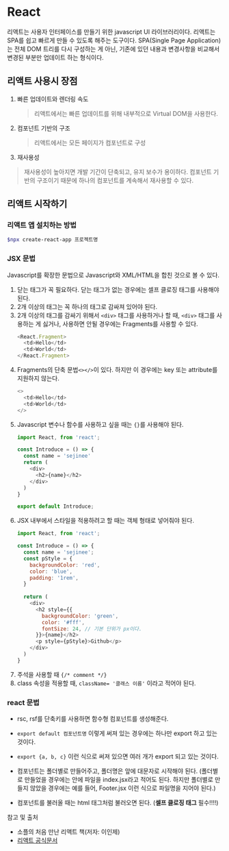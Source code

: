 # React
리액트는 사용자 인터페이스를 만들기 위한 javascript UI 라이브러리이다.
리액트는 SPA를 쉽고 빠르게 만들 수 있도록 해주는 도구이다. SPA(Single Page Application)는 전체 DOM 트리를 다시 구성하는 게 아닌, 기존에 있던 내용과 변경사항을 비교해서 변경된 부분만 업데이트 하는 형식이다.

## 리액트 사용시 장점
1. 빠른 업데이트와 렌더링 속도
   > 리액트에서는 빠른 업데이트를 위해 내부적으로 Virtual DOM을 사용한다.
2. 컴포넌트 기반의 구조
   > 리액트에서는 모든 페이지가 컴포넌트로 구성
3. 재사용성
  > 재사용성이 높아지면 개발 기간이 단축되고, 유지 보수가 용이하다. 컴포넌트 기반의 구조이기 때문에 하나의 컴포넌트를 계속해서 재사용할 수 있다.

## 리액트 시작하기

### 리액트 앱 설치하는 방법
```bash
$npx create-react-app 프로젝트명
```

### JSX 문법
Javascript를 확장한 문법으로 Javascript와 XML/HTML을 합친 것으로 볼 수 있다.
1. 닫는 태그가 꼭 필요하다. 닫는 태그가 없는 경우에는 셀프 클로징 태그를 사용해야 된다.
2. 2개 이상의 태그는 꼭 하나의 태그로 감싸져 있어야 된다.
3. 2개 이상의 태그를 감싸기 위해서 `<div>` 태그를 사용하거나 할 때, `<div>` 태그를 사용하는 게 싫거나, 사용하면 안될 경우에는 Fragments를 사용할 수 있다.
    ```javascript
    <React.Fragment>
      <td>Hello</td>
      <td>World</td>
    </React.Fragment>

4. Fragments의 단축 문법`<></>`이 있다. 하지만 이 경우에는 key 또는 attribute를 지원하지 않는다.
    ```javascript
    <>
      <td>Hello</td>
      <td>World</td>
    </>

5. Javascript 변수나 함수를 사용하고 싶을 때는 `{}`를 사용해야 된다.
    ```javascript
    import React, from 'react';

    const Introduce = () => {
      const name = 'sejinee'
      return (
        <div>
          <h2>{name}</h2>
        </div>
      )
    }

    export default Introduce;

6. JSX 내부에서 스타일을 적용하려고 할 때는 객체 형태로 넣어줘야 된다.
    ```javascript
    import React, from 'react';

    const Introduce = () => {
      const name = 'sejinee';
      const pStyle = {
        backgroundColor: 'red',
        color: 'blue',
        padding: '1rem',
      }
      
      return (
        <div>
          <h2 style={{
            backgroundColor: 'green',
            color: '#fff',
            fontSize: 24, // 기본 단위가 px이다.
          }}>{name}</h2>
          <p style={pStyle}>Github</p>
        </div>
      )
    }

7. 주석을 사용할 때 `{/* comment */}`
8. class 속성을 적용할 때, `className= '클래스 이름'` 이라고 적어야 된다.

### react 문법
- rsc, rsf를 단축키를 사용하면 함수형 컴포넌트를 생성해준다.
- `export default 컴포넌트명` 이렇게 써져 있는 경우에는 하나만 export 하고 있는 것이다.
- `export {a, b, c}` 이런 식으로 써져 있으면 여러 개가 export 되고 있는 것이다.

- 컴포넌트는 폴더별로 만들어주고, 폴더명은 앞에 대문자로 시작해야 된다. (폴더별로 만들었을 경우에는 안에 파일을 index.jsx라고 적어도 된다. 하지만 폴더별로 만들지 않았을 경우에는 예를 들어, Footer.jsx 이런 식으로 파일명을 지어야 된다.)

- 컴포넌트를 불러올 때는 html 태그처럼 불러오면 된다. (**셀프 클로징 태그** 필수!!!!)

참고 및 출처
- 소플의 처음 만난 리액트 책(저자: 이인제)
- [리액트 공식문서]('https://ko.reactjs.org/')